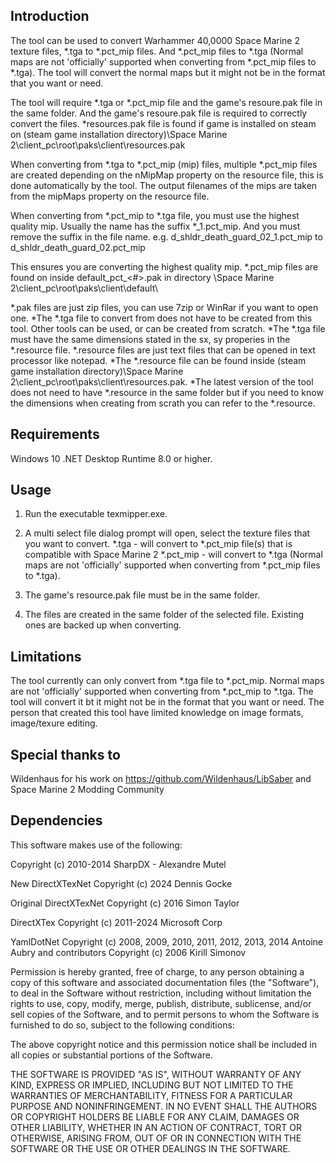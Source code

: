 Introduction
------------
The tool can be used to convert Warhammer 40,0000 Space Marine 2 texture files, *.tga to *.pct_mip files.
And *.pct_mip files to *.tga (Normal maps are not 'officially' supported when converting from *.pct_mip files to *.tga).
The tool will convert the normal maps but it might not be in the format that you want or need.

The tool will require *.tga or *.pct_mip file and the game's resoure.pak file in the same folder.
And the game's resoure.pak file is required to correctly convert the files.
*resources.pak file is found if game is installed on steam on (steam game installation directory)\Space Marine 2\client_pc\root\paks\client\resources.pak

When converting from *.tga to *.pct_mip (mip) files, multiple *.pct_mip files are created depending on 
the nMipMap property on the resource file, this is done automatically by the tool.
The output filenames of the mips are taken from the mipMaps property on the resource file.

When converting from *.pct_mip to *.tga file, you must use the highest quality mip. Usually the name has the suffix *_1.pct_mip.
And you must remove the suffix in the file name.
e.g. d_shldr_death_guard_02_1.pct_mip to d_shldr_death_guard_02.pct_mip

This ensures you are converting the highest quality mip.
*.pct_mip files are found on inside default_pct_<#>.pak in directory \Space Marine 2\client_pc\root\paks\client\default\

*.pak files are just zip files, you can use 7zip or WinRar if you want to open one.
*The *.tga file to convert from does not have to be created from this tool. Other tools can be used, or can be created from scratch.
*The *.tga file must have the same dimensions stated in the sx, sy properies in the *.resource file. *.resource files are just text files that can be opened in text processor like notepad.
*The *.resource file can be found inside (steam game installation directory)\Space Marine 2\client_pc\root\paks\client\resources.pak.
*The latest version of the tool does not need to have *.resource in the same folder but if you need to know the dimensions when creating from scrath you can refer to the *.resource.

Requirements
------------
Windows 10
.NET Desktop Runtime 8.0 or higher. 
 
Usage
-----
1. Run the executable texmipper.exe.

2. A multi select file dialog prompt will open, select the texture files that you want to convert.
   *.tga - will convert to *.pct_mip file(s) that is compatible with Space Marine 2
   *.pct_mip - will convert to *.tga (Normal maps are not 'officially' supported when converting from *.pct_mip files to *.tga).

3. The game's resource.pak file must be in the same folder.

4. The files are created in the same folder of the selected file.
   Existing ones are backed up when converting.

Limitations
-----------
The tool currently can only convert from *.tga file to *.pct_mip.
Normal maps are not 'officially' supported when converting from *.pct_mip to *.tga. The tool will convert it bt it might not be in the format that you want or need.
The person that created this tool have limited knowledge on image formats, image/texure editing.

Special thanks to
-----------------
Wildenhaus for his work on https://github.com/Wildenhaus/LibSaber
and Space Marine 2 Modding Community

Dependencies
------------
This software makes use of the following:

Copyright (c) 2010-2014 SharpDX - Alexandre Mutel

New DirectXTexNet
Copyright (c) 2024 Dennis Gocke

Original DirectXTexNet
Copyright (c) 2016 Simon Taylor

DirectXTex
Copyright (c) 2011-2024 Microsoft Corp

YamlDotNet
Copyright (c) 2008, 2009, 2010, 2011, 2012, 2013, 2014 Antoine Aubry and contributors
Copyright (c) 2006 Kirill Simonov

Permission is hereby granted, free of charge, to any person obtaining a copy of this
software and associated documentation files (the "Software"), to deal in the Software
without restriction, including without limitation the rights to use, copy, modify,
merge, publish, distribute, sublicense, and/or sell copies of the Software, and to
permit persons to whom the Software is furnished to do so, subject to the following
conditions:

The above copyright notice and this permission notice shall be included in all copies
or substantial portions of the Software.

THE SOFTWARE IS PROVIDED "AS IS", WITHOUT WARRANTY OF ANY KIND, EXPRESS OR IMPLIED,
INCLUDING BUT NOT LIMITED TO THE WARRANTIES OF MERCHANTABILITY, FITNESS FOR A
PARTICULAR PURPOSE AND NONINFRINGEMENT. IN NO EVENT SHALL THE AUTHORS OR COPYRIGHT
HOLDERS BE LIABLE FOR ANY CLAIM, DAMAGES OR OTHER LIABILITY, WHETHER IN AN ACTION OF
CONTRACT, TORT OR OTHERWISE, ARISING FROM, OUT OF OR IN CONNECTION WITH THE SOFTWARE
OR THE USE OR OTHER DEALINGS IN THE SOFTWARE.
